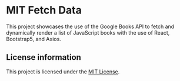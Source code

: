 # MIT Fetch Data

This project showcases the use of the Google Books API to fetch and dynamically render a list of JavaScript books with the use of React, Bootstrap5, and Axios.

## License information
This project is licensed under the [MIT License](https://mit-license.org/).
